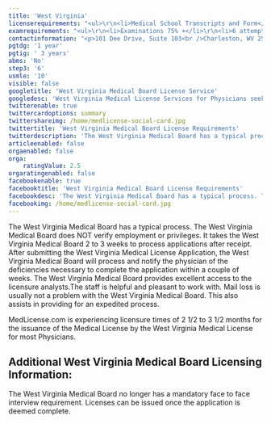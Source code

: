 ```yaml
---
title: 'West Virginia'
licenserequirements: "<ul>\r\n<li>Medical School Transcripts and Form</li>\r\n<li>All USA/Canadian PGY Training</li>\r\n<li>1 Physician Reference</li>\r\n<li>All State Medical Licenses (past/present)</li>\r\n<li>All National/State Examination Scores</li>\r\n<li>ECFMG Certification (Required for IMG's) or a 5 year reference form</li>\r\n<li>AMA / AOA Profile</li>\r\n<li>NPDB-HIPDB Report</li>\r\n</ul>"
examrequirements: "<ul>\r\n<li>Examinations 75% +</li>\r\n<li>6 attempt limit - USMLE per Step</li>\r\n<li>10 year limit - USMLE</li>\r\n<li>1 year PGY for USA Grads</li>\r\n<li>3 years PGY for Non-USA Grads</li>\r\n<li>State Exam Accepted if Pre-1975</li>\r\n<li>No SPEX Exam Requirement</li>\r\n</ul>"
contactinformation: "<p>101 Dee Drive, Suite 103<br />Charleston, WV 25301<br />Phone: (304) 558-2921 EXT. 221<br />Fax: (304) 558-2084</p>\r\n<p><a href=\"https://wvbom.wv.gov/\">www.wvbom.wv.gov</a></p>"
pgtdg: '1 year'
pgtig: ' 3 years'
abms: 'No'
step3: '6'
usmle: '10'
visible: false
googletitle: 'West Virginia Medical Board License Service'
googledesc: 'West Virginia Medical License Services for Physicians seeking to expedite the licensure process who will be applying to the West Virginia Medical Board'
twitterenable: true
twittercardoptions: summary
twittershareimg: /home/medlicense-social-card.jpg
twittertitle: 'West Virginia Medical Board License Requirements'
twitterdescription: 'The West Virginia Medical Board has a typical process. The West Virginia Medical Board does NOT verify employment or privileges and it takes them 2 to 3 weeks to process applications after receipt. Licensure usually takes 2 1/2 to 3 1/2 months for most Physicians.'
articleenabled: false
orgaenabled: false
orga:
    ratingValue: 2.5
orgaratingenabled: false
facebookenable: true
facebooktitle: 'West Virginia Medical Board License Requirements'
facebookdesc: 'The West Virginia Medical Board has a typical process. The West Virginia Medical Board does NOT verify employment or privileges and it takes them 2 to 3 weeks to process applications after receipt. Licensure usually takes 2 1/2 to 3 1/2 months for most Physicians.'
facebookimg: /home/medlicense-social-card.jpg
---
```


<p>The West Virginia Medical Board has a typical process. The West Virginia Medical Board does NOT verify employment or privileges. It takes the West Virginia Medical Board 2 to 3 weeks to process applications after receipt. After submitting the West Virginia Medical License Application, the West Virginia Medical Board will process and notify the physician of the deficiencies necessary to complete the application within a couple of weeks. The West Virginia Medical Board provides excellent access to the licensure analysts.The staff is helpful and pleasant to work with. Mail loss is usually not a problem with the West Virginia Medical Board. This also assists in providing for an expedited process.</p>
<p>MedLicense.com is experiencing licensure times of 2 1/2 to 3 1/2 months for the issuance of the Medical License by the West Virginia Medical License for most Physicians.</p>
<h2 id="mcetoc_1ce9o67qj0">Additional West Virginia Medical Board Licensing Information:</h2>
<p>The West Virginia Medical Board no longer has a mandatory face to face interview requirement. Licenses can be issued once the application is deemed complete.</p>